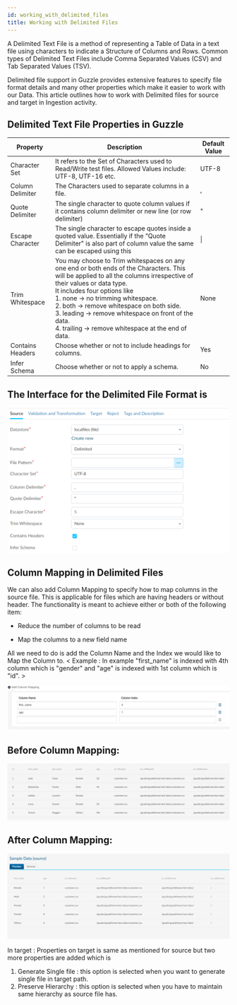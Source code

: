 ```yaml
---
id: working_with_delimited_files
title: Working with Delimited Files
---
```


A Delimited Text File is a method of representing a Table of Data in a text file using characters to indicate a Structure of Columns and Rows. Common types of Delimited Text Files include Comma Separated Values (CSV) and Tab Separated Values (TSV).

Delimited file support in Guzzle provides extensive features to specify file format details and many other properties which make it easier to work with our Data. This article outlines how to work with Delimited files for source and target in Ingestion activity.  

## Delimited Text File Properties in Guzzle

|Property|Description|Default Value|
|--- |--- |--- |
|Character Set|It refers to the Set of Characters used to Read/Write test files. Allowed Values include: UTF-8, UTF-16 etc.|UTF-8|
|Column Delimiter|The Characters used to separate columns in a file.|,|
|Quote Delimiter|The single character to quote column values if it contains column delimiter or new line (or row delimiter)|"|
|Escape Character|The single character to escape quotes inside a quoted value. Essentially if the “Quote Delimiter" is also part of column value the same can be escaped using this|\\|
|Trim Whitespace|You may choose to Trim whitespaces on any one end or both ends of the Characters. This will be applied to all the columns irrespective of their values or data type.<br/>It includes four options like<br/> 1. none -> no trimming whitespace.<br/>2. both -> remove whitespace on both side.<br/>3. leading -> remove whitespace on front of the data.<br/>4. trailing -> remove whitespace at the end of data.|None|
|Contains Headers|Choose whether or not to include headings for columns.|Yes|
|Infer Schema|Choose whether or not to apply a schema.|No|



## The Interface for the Delimited File Format is

![image alt text](/img/docs/how-to-guides/ingest_data/delimited1.png)

## Column Mapping in Delimited Files

We can also add Column Mapping to specify how to map columns in the source file. This is applicable for files which are having headers or without header. The functionality is meant to achieve either or both of the following item:

* Reduce the number of columns to be read

* Map the columns to a new field name

All we need to do is add the Column Name and the Index we would like to Map the Column to.
< Example :  In example "first_name" is indexed with 4th column which is "gender" and "age" is indexed with 1st column which is "id". >

![image alt text](/img/docs/how-to-guides/ingest_data/delimited2.png)

## Before Column Mapping:

![image alt text](/img/docs/how-to-guides/ingest_data/delimited3.png)

## After Column Mapping:

![image alt text](/img/docs/how-to-guides/ingest_data/delimited4.png)

In target :
Properties on target is same as mentioned for source but two more properties are added which is 
1. Generate Single file : this option is selected when you want to generate single file in target path.
2. Preserve Hierarchy  : this option is selected when you have to maintain same hierarchy as source file has. 
